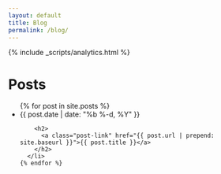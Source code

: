 ```yaml
---
layout: default
title: Blog
permalink: /blog/
---
```

 {% include _scripts/analytics.html %}
<div>

<h1 class="page-heading">Posts</h1>

  <ul class="post-list">
    {% for post in site.posts %}
      <li class="card card__padding shadowDepth1">
        <span class="post-meta">{{ post.date | date: "%b %-d, %Y" }}</span>

        <h2>
          <a class="post-link" href="{{ post.url | prepend: site.baseurl }}">{{ post.title }}</a>
        </h2>
      </li>
    {% endfor %}
  </ul>
</div>
